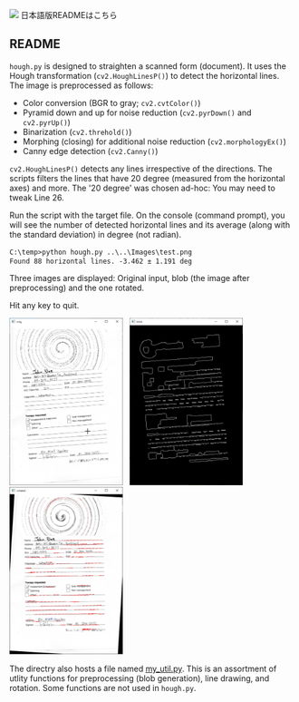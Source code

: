 <a href="./README.jp.md"><img src="https://www.worldometers.info/img/flags/ja-flag.gif" width="50"></img></a> 日本語版READMEはこちら

## README

`hough.py` is designed to straighten a scanned form (document). It uses the Hough transformation (`cv2.HoughLinesP()`) to detect the horizontal lines. The image is preprocessed as follows:

- Color conversion (BGR to gray; `cv2.cvtColor()`)
- Pyramid down and up for noise reduction (`cv2.pyrDown()` and `cv2.pyrUp()`)
- Binarization (`cv2.threhold()`)
- Morphing (closing) for additional noise reduction (`cv2.morphologyEx()`)
- Canny edge detection (`cv2.Canny()`)

`cv2.HoughLinesP()` detects any lines irrespective of the directions. The scripts filters the lines that have 20 degree (measured from the horizontal axes) and more. The '20 degree' was chosen ad-hoc: You may need to tweak Line 26.

Run the script with the target file. On the console (command prompt), you will see the number of detected horizontal lines and its average (along with the standard deviation) in degree (not radian).

```
C:\temp>python hough.py ..\..\Images\test.png
Found 88 horizontal lines. -3.462 ± 1.191 deg
```

Three images are displayed: Original input, blob (the image after preprocessing) and the one rotated.

Hit any key to quit.

<img src="images/orig.png" width=200> &nbsp;
<img src="images/blob.png" width=200> &nbsp;
<img src="images/rotated.png" width=200>

The directry also hosts a file named [my_util.py](./my_util.py). This is an assortment of utlity functions for preprocessing (blob generation), line drawing, and rotation. Some functions are not used in `hough.py`.


